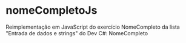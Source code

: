 # nomeCompletoJs
Reimplementação em JavaScript do exercício NomeCompleto da lista "Entrada de dados e strings" do Dev C#: NomeCompleto
